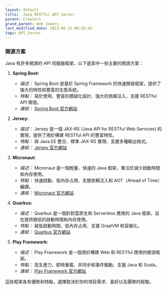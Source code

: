 ```yaml
---
layout: default
title:  Java RESTful API Server 
parent: Crawlers
grand_parent: Web Jokers
last_modified_date: 2023-06-12 08:56:43
tags: API_Server
---
```


### 開源方案

Java 有許多開源的 API 伺服器框架，以下是其中一些主要的開源方案：

1. **Spring Boot:**
   - *描述：* Spring Boot 是基於 Spring Framework 的快速開發框架，提供了強大的特性和豐富的生態系統。
   - *特點：* 易於使用、豐富的模組化設計、強大的依賴注入、支援 RESTful API 開發。
   - *連結：* [Spring Boot 官方網站](https://spring.io/projects/spring-boot)

2. **Jersey:**
   - *描述：* Jersey 是一個 JAX-RS (Java API for RESTful Web Services) 的實現，提供了用於構建 RESTful API 的豐富特性。
   - *特點：* 與 Java EE 整合、標準 JAX-RS 實現、支援多種輸出格式。
   - *連結：* [Jersey 官方網站](https://eclipse-ee4j.github.io/jersey/)

3. **Micronaut:**
   - *描述：* Micronaut 是一個輕量、快速的 Java 框架，專注於減少啟動時間和內存使用。
   - *特點：* 快速啟動、低內存占用、支援依賴注入和 AOT（Ahead of Time）編譯。
   - *連結：* [Micronaut 官方網站](https://micronaut.io/)

4. **Quarkus:**
   - *描述：* Quarkus 是一個針對雲原生和 Serverless 應用的 Java 框架，旨在提供極低的啟動時間和內存使用。
   - *特點：* 超低啟動時間、低內存占用、支援 GraalVM 和容器化。
   - *連結：* [Quarkus 官方網站](https://quarkus.io/)

5. **Play Framework:**
   - *描述：* Play Framework 是一個用於構建 Web 和 RESTful 應用的開源框架。
   - *特點：* 高生產力、即時重載、非同步和事件驅動、支援 Java 和 Scala。
   - *連結：* [Play Framework 官方網站](https://www.playframework.com/)

這些框架各有優勢和特點，選擇取決於你的項目需求、喜好以及團隊的經驗。

